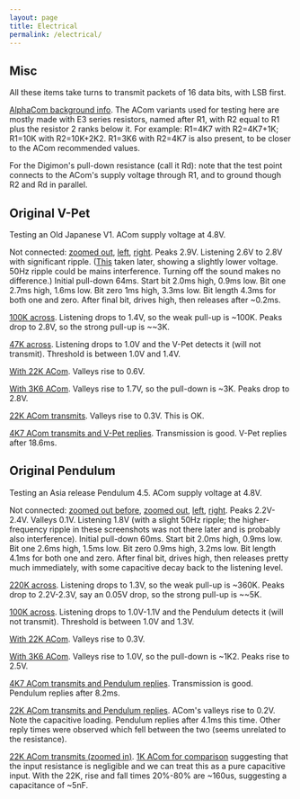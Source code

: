 ```yaml
---
layout: page
title: Electrical
permalink: /electrical/
---
```


## Misc

All these items take turns to transmit packets of 16 data bits, with LSB first.

[AlphaCom background info](https://www.alphahub.site/guide). The ACom variants used for testing here are mostly made with E3 series resistors, named after R1, with R2 equal to R1 plus the resistor 2 ranks below it. For example: R1=4K7 with R2=4K7+1K; R1=10K with R2=10K+2K2. R1=3K6 with R2=4K7 is also present, to be closer to the ACom recommended values.

For the Digimon's pull-down resistance (call it Rd): note that the test point connects to the ACom's supply voltage through R1, and to ground though R2 and Rd in parallel.

## Original V-Pet

Testing an Old Japanese V1. ACom supply voltage at 4.8V.

Not connected: [zoomed out](/images/scope/vpet_open_20ms.png), [left](/images/scope/vpet_open1.png), [right](/images/scope/vpet_open2.png). Peaks 2.9V. Listening 2.6V to 2.8V with significant ripple. ([This](/images/scope/vpet_open_ripple_later.png) taken later, showing a slightly lower voltage. 50Hz ripple could be mains interference. Turning off the sound makes no difference.) Initial pull-down 64ms. Start bit 2.0ms high, 0.9ms low. Bit one 2.7ms high, 1.6ms low. Bit zero 1ms high, 3.3ms low. Bit length 4.3ms for both one and zero. After final bit, drives high, then releases after ~0.2ms.

[100K across](/images/scope/vpet_100k.png). Listening drops to 1.4V, so the weak pull-up is ~100K. Peaks drop to 2.8V, so the strong pull-up is ~~3K.

[47K across](/images/scope/vpet_47k_pulled.png). Listening drops to 1.0V and the V-Pet detects it (will not transmit). Threshold is between 1.0V and 1.4V.

[With 22K ACom](/images/scope/vpet_ar22k.png). Valleys rise to 0.6V.

[With 3K6 ACom](/images/scope/vpet_ar3k6.png). Valleys rise to 1.7V, so the pull-down is ~3K. Peaks drop to 2.8V.

[22K ACom transmits](/images/scope/vpet_as22k.png). Valleys rise to 0.3V. This is OK.

[4K7 ACom transmits and V-Pet replies](/images/scope/vpet_asr4k7.png). Transmission is good. V-Pet replies after 18.6ms.

## Original Pendulum

Testing an Asia release Pendulum 4.5. ACom supply voltage at 4.8V.

Not connected: [zoomed out before](/images/scope/pen_open_20ms_before.png), [zoomed out](/images/scope/pen_open_20ms.png), [left](/images/scope/pen_open1.png), [right](/images/scope/pen_open2.png). Peaks 2.2V-2.4V. Valleys 0.1V. Listening 1.8V (with a slight 50Hz ripple; the higher-frequency ripple in these screenshots was not there later and is probably also interference). Initial pull-down 60ms. Start bit 2.0ms high, 0.9ms low. Bit one 2.6ms high, 1.5ms low. Bit zero 0.9ms high, 3.2ms low. Bit length 4.1ms for both one and zero. After final bit, drives high, then releases pretty much immediately, with some capacitive decay back to the listening level.

[220K across](/images/scope/pen_220k.png). Listening drops to 1.3V, so the weak pull-up is ~360K. Peaks drop to 2.2V-2.3V, say an 0.05V drop, so the strong pull-up is ~~5K.

[100K across](/images/scope/pen_100k_pulled.png). Listening drops to 1.0V-1.1V and the Pendulum detects it (will not transmit). Threshold is between 1.0V and 1.3V.

[With 22K ACom](/images/scope/pen_ar22k.png). Valleys rise to 0.3V.

[With 3K6 ACom](/images/scope/pen_ar3k6.png). Valleys rise to 1.0V, so the pull-down is ~1K2. Peaks rise to 2.5V.

[4K7 ACom transmits and Pendulum replies](/images/scope/pen_asr4k7.png). Transmission is good. Pendulum replies after 8.2ms.

[22K ACom transmits and Pendulum replies](/images/scope/pen_asr22k.png). ACom's valleys rise to 0.2V. Note the capacitive loading. Pendulum replies after 4.1ms this time. Other reply times were observed which fell between the two (seems unrelated to the resistance).

[22K ACom transmits (zoomed in)](/images/scope/pen_as22k_1ms.png). [1K ACom for comparison](/images/scope/pen_as1k_1ms.png) suggesting that the input resistance is negligible and we can treat this as a pure capacitive input. With the 22K, rise and fall times 20%-80% are ~160us, suggesting a capacitance of ~5nF.

